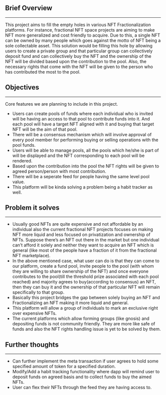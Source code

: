 ## Brief Overview

---

This project aims to fill the empty holes in various NFT Fractionalization platforms. For instance, fractional NFT space projects are aiming to make NFT more generalized and cost friendly to acquire. Due to this, a single NFT can be owned by many people which goes against the motto of NFT being a sole collectable asset. This solution would be filling this hole by allowing users to create a private group and that particular group can collectively deposit fund and can collectively buy the NFT and the ownership of the NFT will be divided based upon the contribution to the pool. Also, the necessary rights that come with the NFT will be given to the person who has contributed the most to the pool.

## Objectives

---

Core features we are planning to include in this project.

- Users can create pools of funds where each individual who is invited will be having an access to that pool to contribute funds into it. And each pool will have a target NFT aligned with it and buying that target NFT will be the aim of that pool.
- There will be a consensus mechanism which will involve approval of every pool member for performing buying or selling operations with the pool funds.
- Users will be able to manage pools, all the pools which he/she is part of will be displayed and the NFT corresponding to each pool will be rendered.
- Based upon the contribution into the pool the NFT rights will be given to agreed person/person with most contribution.
- There will be a seperate feed for people having the same level pool value.
- This platform will be kinda solving a problem being a habit tracker as well.

## Problem it solves

---

- Usually good NFTs are quite expensive and not affordable by an individual also the current fractional NFT projects focuses on making NFT more liquid and less focused on privatization and ownership of NFTs. Suppose there’s an NFT out there in the market but one individual can’t afford it solely and neither they want to acquire an NFT which is general (like most of the people have a fraction of it from the fractional NFT marketplace).
- In the above mentioned case, what user can do is that they can come to our platform, create a fund pool, invite people to the pool (with whom they are willing to share ownership of the NFT) and once everyone contributes to the pool(till the threshold prize associated with each pool reached) and majority agrees to buy(according to consensus) an NFT, then they can buy it and the ownership of that particular NFT will remain specifically to that group.
- Basically this project bridges the gap between solely buying an NFT and Fractionalizing an NFT making it more liquid and general.
- This platform will allow a group of individuals to mark an exclusive right over expensive NFTs.
- The current platforms which allow forming groups (like gnosis) and depositing funds is not community friendly. They are more like safe of funds and also the NFT rights handling issue is yet to be solved by them.


## Further thoughts

---

- Can further implement the meta transaction if user agrees to hold some specified amount of token for a specified duration.
- Modify/Add a habit tracking functionality where dapp will remind user to deposit funds on agreed basis and  to collect funds to buy the aimed NFTs.
- User can flex their NFTs through the feed they are having access to.

